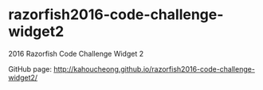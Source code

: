 # razorfish2016-code-challenge-widget2
2016 Razorfish Code Challenge Widget 2

GitHub page: http://kahoucheong.github.io/razorfish2016-code-challenge-widget2/
